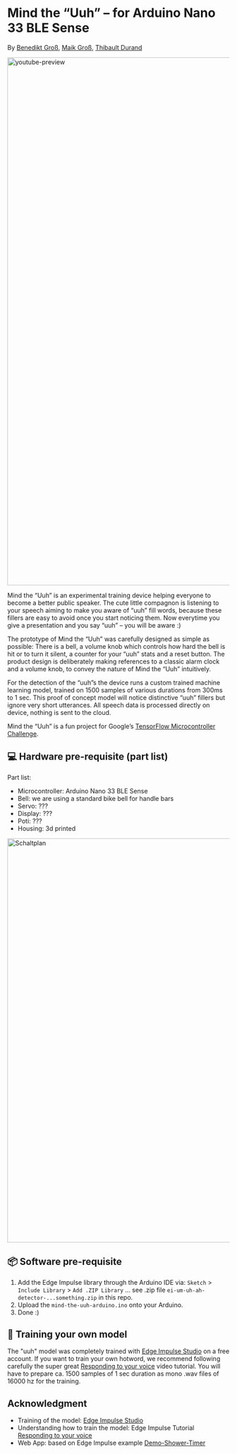 # Mind the “Uuh” – for Arduino Nano 33 BLE Sense

By [Benedikt Groß](https://benedikt-gross.de), [Maik Groß](https://twitter.com/thatsmaik), [Thibault Durand](http://thibault-durand.fr/)

<a href="https://www.youtube.com/watch?v=dL7eOMNSxFU">
<img width="1198" alt="youtube-preview" src="https://user-images.githubusercontent.com/480224/125923954-603a0654-5f60-4715-a07b-063f04d0fd37.png">
</a>

Mind the “Uuh” is an experimental training device helping everyone to become a better public speaker. The cute little compagnon is listening  to your speech aiming to make you aware of “uuh” fill words, because  these fillers are easy to avoid once you start noticing them. Now  everytime you give a presentation and you say “uuh” – you will be aware  :)

The prototype of Mind the “Uuh” was carefully designed as simple as  possible: There is a bell, a volume knob which controls how hard the  bell is hit or to turn it silent, a counter for your “uuh” stats and a  reset button. The product design is deliberately making references to a  classic alarm clock and a volume knob, to convey the nature of Mind the  “Uuh” intuitively.

For the detection of the “uuh”s the device runs a custom trained  machine learning model, trained on 1500 samples of various durations  from 300ms to 1 sec. This proof of concept model will notice distinctive “uuh” fillers but ignore very short utterances. All speech data is  processed directly on device, nothing is sent to the cloud.

Mind the “Uuh” is a fun project for Google’s [TensorFlow Microcontroller Challenge](https://experiments.withgoogle.com/tfmicrochallenge).


## 💻 Hardware pre-requisite (part list)

Part list:

- Microcontroller: Arduino Nano 33 BLE Sense
- Bell: we are using a standard bike bell for handle bars
- Servo: ???
- Display: ???
- Poti: ???
- Housing: 3d printed

<img width="917" alt="Schaltplan" src="https://user-images.githubusercontent.com/22634579/125507002-233a45cb-7864-49ac-b12a-1f4a21d7f469.png">


## 📦 Software pre-requisite

1. Add the Edge Impulse library through the Arduino IDE via: `Sketch` > `Include Library` > `Add .ZIP Library` ... see .zip file `ei-um-uh-ah-detector-...something.zip` in this repo.
2. Upload the `mind-the-uuh-arduino.ino` onto your Arduino.
3. Done :)


## 💪 Training your own model

The "uuh" model was completely trained with [Edge Impulse Studio](https://studio.edgeimpulse.com/) on a free account. If you want to train your own hotword, we recommend following carefully the super great [Responding to your voice](https://docs.edgeimpulse.com/docs/responding-to-your-voice) video tutorial. You will have to prepare ca. 1500 samples of 1 sec duration as mono .wav files of 16000 hz for the training.


## Acknowledgment

- Training of the model: [Edge Impulse Studio](https://studio.edgeimpulse.com/)
- Understanding how to train the model: Edge Impulse Tutorial [Responding to your voice](https://docs.edgeimpulse.com/docs/responding-to-your-voice)
- Web App: based on Edge Impulse example [Demo-Shower-Timer]( https://github.com/edgeimpulse/demo-shower-timer)
